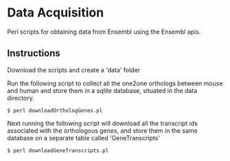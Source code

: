 # Data Acquisition

Perl scripts for obtaining data from Ensembl using the Ensembl apis.

## Instructions

Download the scripts and create a 'data' folder

Run the following script to collect all the one2one orthologs between mouse and human and store them in a sqlite database, situated in the data directory.

```
$ perl downloadOrthologGenes.pl
```
Next running the following script will download all the transcript ids associated with the orthologous genes, and store them in the same database on a separate table called 'GeneTranscripts'

```
$ perl downloadGeneTranscripts.pl
```
